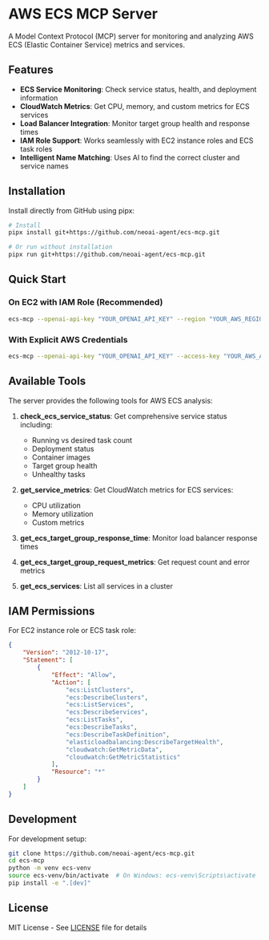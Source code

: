# AWS ECS MCP Server

A Model Context Protocol (MCP) server for monitoring and analyzing AWS ECS (Elastic Container Service) metrics and services.

## Features

- **ECS Service Monitoring**: Check service status, health, and deployment information
- **CloudWatch Metrics**: Get CPU, memory, and custom metrics for ECS services
- **Load Balancer Integration**: Monitor target group health and response times
- **IAM Role Support**: Works seamlessly with EC2 instance roles and ECS task roles
- **Intelligent Name Matching**: Uses AI to find the correct cluster and service names

## Installation

Install directly from GitHub using pipx:

```bash
# Install
pipx install git+https://github.com/neoai-agent/ecs-mcp.git

# Or run without installation
pipx run git+https://github.com/neoai-agent/ecs-mcp.git
```

## Quick Start

### On EC2 with IAM Role (Recommended)
```bash
ecs-mcp --openai-api-key "YOUR_OPENAI_API_KEY" --region "YOUR_AWS_REGION"
```

### With Explicit AWS Credentials
```bash
ecs-mcp --openai-api-key "YOUR_OPENAI_API_KEY" --access-key "YOUR_AWS_ACCESS_KEY" --secret-access-key "YOUR_AWS_SECRET_KEY" --region "YOUR_AWS_REGION"
```

## Available Tools

The server provides the following tools for AWS ECS analysis:

1. **check_ecs_service_status**: Get comprehensive service status including:
   - Running vs desired task count
   - Deployment status
   - Container images
   - Target group health
   - Unhealthy tasks

2. **get_service_metrics**: Get CloudWatch metrics for ECS services:
   - CPU utilization
   - Memory utilization
   - Custom metrics

3. **get_ecs_target_group_response_time**: Monitor load balancer response times

4. **get_ecs_target_group_request_metrics**: Get request count and error metrics

5. **get_ecs_services**: List all services in a cluster

## IAM Permissions

For EC2 instance role or ECS task role:
```json
{
    "Version": "2012-10-17",
    "Statement": [
        {
            "Effect": "Allow",
            "Action": [
                "ecs:ListClusters",
                "ecs:DescribeClusters",
                "ecs:ListServices",
                "ecs:DescribeServices",
                "ecs:ListTasks",
                "ecs:DescribeTasks",
                "ecs:DescribeTaskDefinition",
                "elasticloadbalancing:DescribeTargetHealth",
                "cloudwatch:GetMetricData",
                "cloudwatch:GetMetricStatistics"
            ],
            "Resource": "*"
        }
    ]
}
```

## Development

For development setup:
```bash
git clone https://github.com/neoai-agent/ecs-mcp.git
cd ecs-mcp
python -m venv ecs-venv
source ecs-venv/bin/activate  # On Windows: ecs-venv\Scripts\activate
pip install -e ".[dev]"
```

## License

MIT License - See [LICENSE](LICENSE) file for details
